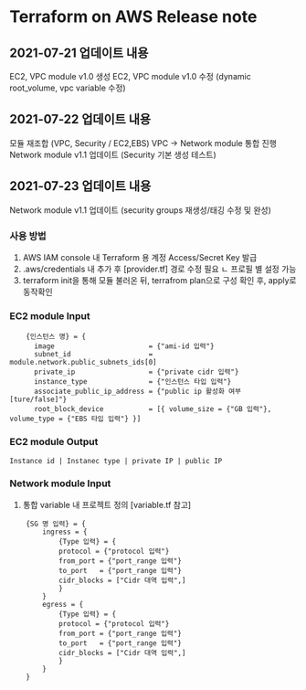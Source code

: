 # Terraform on AWS Release note
## 2021-07-21 업데이트 내용
EC2, VPC module v1.0 생성 
EC2, VPC module v1.0 수정 (dynamic root_volume, vpc variable 수정)

## 2021-07-22 업데이트 내용
모듈 재조합 (VPC, Security / EC2,EBS)
VPC -> Network module 통합 진행
Network module v1.1 업데이트 (Security 기본 생성 테스트)

## 2021-07-23 업데이트 내용 
Network module v1.1 업데이트 (security groups 재생성/태깅 수정 및 완성)

### 사용 방법
1. AWS IAM console 내 Terraform 용 계정 Access/Secret Key 발급
2. .aws/credentials 내 추가 후 [provider.tf] 경로 수정 필요
ㄴ 프로필 별 설정 가능
3. terraform init을 통해 모듈 불러온 뒤, terrafrom plan으로 구성 확인 후, apply로 동작확인

### EC2 module Input
```
    {인스턴스 명} = {
      image                       = {"ami-id 입력"}
      subnet_id                   = module.network.public_subnets_ids[0]
      private_ip                  = {"private cidr 입력"}
      instance_type               = {"인스턴스 타입 입력"}
      associate_public_ip_address = {"public ip 활성화 여부 [ture/false]"}
      root_block_device           = [{ volume_size = {"GB 입력"}, volume_type = {"EBS 타입 입력"} }]
```
### EC2 module Output
```
Instance id | Instanec type | private IP | public IP
```
### Network module Input
1. 통합 variable 내 프로젝트 정의 [variable.tf 참고]
```
    {SG 명 입력} = {
        ingress = {
            {Type 입력} = {
            protocol = {"protocol 입력"}
            from_port = {"port_range 입력"}
            to_port   = {"port_range 입력"}
            cidr_blocks = ["Cidr 대역 입력",]
            }
        }
        egress = {
            {Type 입력} = {
            protocol = {"protocol 입력"}
            from_port = {"port_range 입력"}
            to_port   = {"port_range 입력"}
            cidr_blocks = ["Cidr 대역 입력",]
            }
        }
    }
```